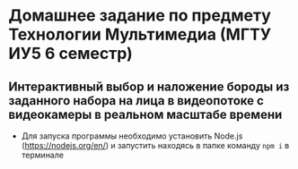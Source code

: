 # Домашнее задание по предмету Технологии Мультимедиа (МГТУ ИУ5 6 семестр)

## Интерактивный выбор и наложение  бороды из заданного набора на лица в видеопотоке с видеокамеры в реальном масштабе времени


-   Для запуска программы необходимо установить Node.js (https://nodejs.org/en/) и запустить находясь в папке команду ```npm i``` в терминале

